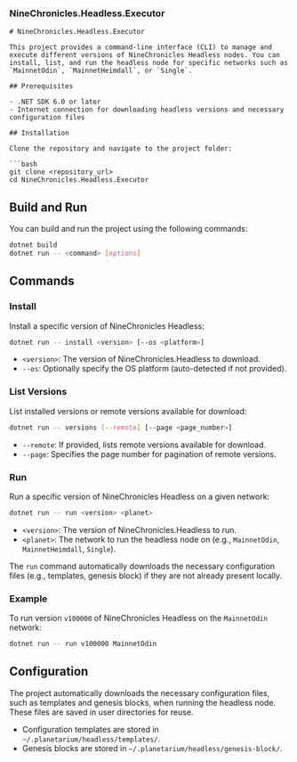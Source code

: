### NineChronicles.Headless.Executor

```
# NineChronicles.Headless.Executor

This project provides a command-line interface (CLI) to manage and execute different versions of NineChronicles Headless nodes. You can install, list, and run the headless node for specific networks such as `MainnetOdin`, `MainnetHeimdall`, or `Single`.

## Prerequisites

- .NET SDK 6.0 or later
- Internet connection for downloading headless versions and necessary configuration files

## Installation

Clone the repository and navigate to the project folder:

```bash
git clone <repository_url>
cd NineChronicles.Headless.Executor
```

## Build and Run

You can build and run the project using the following commands:

```bash
dotnet build
dotnet run -- <command> [options]
```

## Commands

### Install

Install a specific version of NineChronicles Headless:

```bash
dotnet run -- install <version> [--os <platform>]
```

- `<version>`: The version of NineChronicles.Headless to download.
- `--os`: Optionally specify the OS platform (auto-detected if not provided).

### List Versions

List installed versions or remote versions available for download:

```bash
dotnet run -- versions [--remote] [--page <page_number>]
```

- `--remote`: If provided, lists remote versions available for download.
- `--page`: Specifies the page number for pagination of remote versions.

### Run

Run a specific version of NineChronicles Headless on a given network:

```bash
dotnet run -- run <version> <planet>
```

- `<version>`: The version of NineChronicles.Headless to run.
- `<planet>`: The network to run the headless node on (e.g., `MainnetOdin`, `MainnetHeimdall`, `Single`).

The `run` command automatically downloads the necessary configuration files (e.g., templates, genesis block) if they are not already present locally.

### Example

To run version `v100000` of NineChronicles Headless on the `MainnetOdin` network:

```bash
dotnet run -- run v100000 MainnetOdin
```

## Configuration

The project automatically downloads the necessary configuration files, such as templates and genesis blocks, when running the headless node. These files are saved in user directories for reuse.

- Configuration templates are stored in `~/.planetarium/headless/templates/`.
- Genesis blocks are stored in `~/.planetarium/headless/genesis-block/`.
